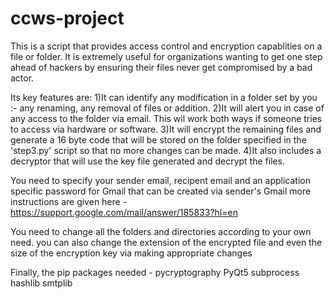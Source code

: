 # ccws-project
This is a script that provides access control and encryption capablities on a file or folder.
It is extremely useful for organizations wanting to get one step ahead of hackers by ensuring their files never get compromised by a bad actor.

Its key features are:
1)It can identify any modification in a folder set by you :- any renaming, any removal of files or addition.
2)It will alert you in case of any access to the folder via email. This wil work both ways if someone tries to access via hardware or software.
3)It will encrypt the remaining files and generate a 16 byte code that will be stored on the folder specified in the 'step3.py' script so that no more changes can be made.
4)It also includes a decryptor that will use the key file generated and decrypt the files.

You need to specify your sender email, recipent email and an application specific password for Gmail that can be created via sender's Gmail
more instructions are given here - https://support.google.com/mail/answer/185833?hl=en

You need to change all the folders and directories according to your own need.
you can also change the extension of the encrypted file and even the size of the encryption key via making appropriate changes

Finally, the pip packages needed -
pycryptography
PyQt5
subprocess
hashlib
smtplib

